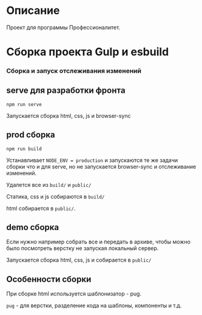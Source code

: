 # Описание

Проект для программы Профессионалитет.

# Сборка проекта Gulp и esbuild

### Сборка и запуск отслеживания изменений

## serve для разработки фронта

```npm run serve```

Запускается сборка html, css, js и browser-sync

## prod сборка
```npm run build```

Устанавливает `NODE_ENV = production` и запускаются те же задачи сборки что и для serve,
но не запускается browser-sync и отслеживание изменений.

Удалется все из `build/` и `public/`

Статика, css и js собираются в `build/`

html собирается в `public/`.

## demo сборка
Если нужно например собрать все и передать в архиве, чтобы можно было посмотреть
верстку не запуская локальный сервер.

Запускается сборка html, css, js и собирается в `public/`


## Особенности сборки
При сборке html используется шаблонизатор - pug.

```pug``` - для верстки, разделение кода на шаблоны, компоненты и т.д.
